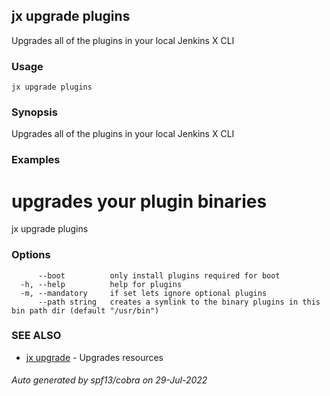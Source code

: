 ## jx upgrade plugins

Upgrades all of the plugins in your local Jenkins X CLI

### Usage

```
jx upgrade plugins
```

### Synopsis

Upgrades all of the plugins in your local Jenkins X CLI

### Examples

  # upgrades your plugin binaries
  jx upgrade plugins

### Options

```
      --boot          only install plugins required for boot
  -h, --help          help for plugins
  -m, --mandatory     if set lets ignore optional plugins
      --path string   creates a symlink to the binary plugins in this bin path dir (default "/usr/bin")
```

### SEE ALSO

* [jx upgrade](jx_upgrade.md)	 - Upgrades resources

###### Auto generated by spf13/cobra on 29-Jul-2022
